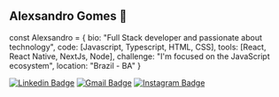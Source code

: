 ## Alexsandro Gomes 🤠

const Alexsandro = {
  bio: "Full Stack developer and passionate about technology",
  code: [Javascript, Typescript, HTML, CSS],
  tools: [React, React Native, NextJs, Node],
  challenge: "I'm focused on the JavaScript ecosystem",
  location: "Brazil - BA"
}

[![Linkedin Badge](https://img.shields.io/badge/-Alexsandro%20Gomes-000000?style=flat-square&logo=Linkedin&logoColor=white&link=https://www.linkedin.com/in/alexsandrogomes/)](https://www.linkedin.com/in/alexsandrogomes/)
[![Gmail Badge](https://img.shields.io/badge/-alexsandrogmsdev@gmail.com-000000?style=flat-square&logo=Gmail&logoColor=white&link=mailto:alexsandrogmsdev@gmail.com)](mailto:alexsandrogmsdev@gmail.com)
[![Instagram Badge](https://img.shields.io/badge/-Instagram-000000?style=flat-square&logo=Instagram&logoColor=white&link=https://www.instagram.com/alex_gomessz/?hl=pt-br)](https://www.instagram.com/alex_gomessz/)
